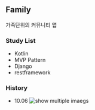 ## Family
가족단위의 커뮤니티 앱

### Study List
* Kotlin
* MVP Pattern
* Django
* restframework


### History
* 10.06
![show multiple imaegs](./Demo/video/show_multiple_images.gif)
